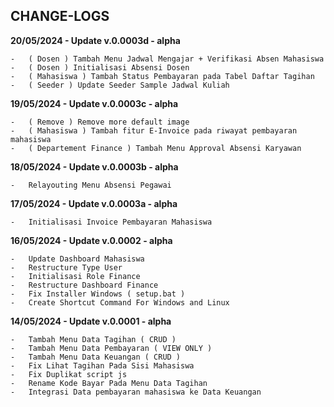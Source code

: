 ## CHANGE-LOGS

<b>20/05/2024 - Update v.0.0003d - alpha</b>

```
-   ( Dosen ) Tambah Menu Jadwal Mengajar + Verifikasi Absen Mahasiswa
-   ( Dosen ) Initialisasi Absensi Dosen
-   ( Mahasiswa ) Tambah Status Pembayaran pada Tabel Daftar Tagihan
-   ( Seeder ) Update Seeder Sample Jadwal Kuliah

```

<b>19/05/2024 - Update v.0.0003c - alpha</b>

```
-   ( Remove ) Remove more default image
-   ( Mahasiswa ) Tambah fitur E-Invoice pada riwayat pembayaran mahasiswa
-   ( Departement Finance ) Tambah Menu Approval Absensi Karyawan
```

<b>18/05/2024 - Update v.0.0003b - alpha</b>

```
-   Relayouting Menu Absensi Pegawai
```

<b>17/05/2024 - Update v.0.0003a - alpha</b>

```
-   Initialisasi Invoice Pembayaran Mahasiswa
```

<b>16/05/2024 - Update v.0.0002 - alpha</b>

```
-   Update Dashboard Mahasiswa
-   Restructure Type User
-   Initialisasi Role Finance
-   Restructure Dashboard Finance
-   Fix Installer Windows ( setup.bat )
-   Create Shortcut Command For Windows and Linux
```

<b>14/05/2024 - Update v.0.0001 - alpha</b>

```
-   Tambah Menu Data Tagihan ( CRUD )
-   Tambah Menu Data Pembayaran ( VIEW ONLY )
-   Tambah Menu Data Keuangan ( CRUD )
-   Fix Lihat Tagihan Pada Sisi Mahasiswa
-   Fix Duplikat script js
-   Rename Kode Bayar Pada Menu Data Tagihan
-   Integrasi Data pembayaran mahasiswa ke Data Keuangan
```
